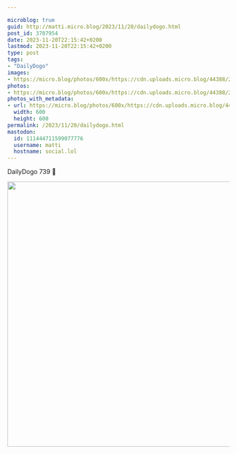 ```yaml
---

microblog: true
guid: http://matti.micro.blog/2023/11/20/dailydogo.html
post_id: 3707954
date: 2023-11-20T22:15:42+0200
lastmod: 2023-11-20T22:15:42+0200
type: post
tags:
- "DailyDogo"
images:
- https://micro.blog/photos/600x/https://cdn.uploads.micro.blog/44388/2023/251bc9be46164aff80f38f31dc241bf1.jpg
photos:
- https://micro.blog/photos/600x/https://cdn.uploads.micro.blog/44388/2023/251bc9be46164aff80f38f31dc241bf1.jpg
photos_with_metadata:
- url: https://micro.blog/photos/600x/https://cdn.uploads.micro.blog/44388/2023/251bc9be46164aff80f38f31dc241bf1.jpg
  width: 600
  height: 600
permalink: /2023/11/20/dailydogo.html
mastodon:
  id: 111444711599077776
  username: matti
  hostname: social.lol
---
```

DailyDogo 739 🐶

<img src="/media/uploads/2023/251bc9be46164aff80f38f31dc241bf1.jpg" width="600" height="600" alt="" />
